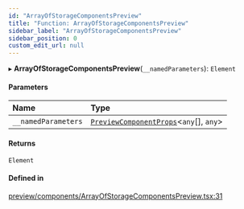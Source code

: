 ```yaml
---
id: "ArrayOfStorageComponentsPreview"
title: "Function: ArrayOfStorageComponentsPreview"
sidebar_label: "ArrayOfStorageComponentsPreview"
sidebar_position: 0
custom_edit_url: null
---
```


▸ **ArrayOfStorageComponentsPreview**(`__namedParameters`): `Element`

#### Parameters

| Name | Type |
| :------ | :------ |
| `__namedParameters` | [`PreviewComponentProps`](../interfaces/PreviewComponentProps)<`any`[], `any`\> |

#### Returns

`Element`

#### Defined in

[preview/components/ArrayOfStorageComponentsPreview.tsx:31](https://github.com/Camberi/firecms/blob/2d60fba/src/preview/components/ArrayOfStorageComponentsPreview.tsx#L31)
